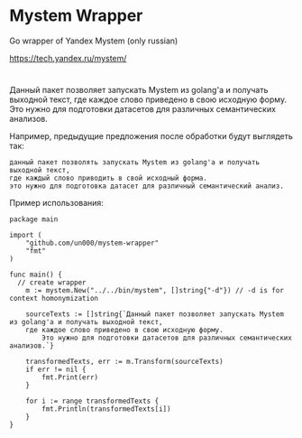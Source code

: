 # Mystem Wrapper
Go wrapper of Yandex Mystem (only russian)

https://tech.yandex.ru/mystem/

# 
Данный пакет позволяет запускать Mystem из golang'a и получать выходной текст, где каждое слово приведено в свою исходную форму.
Это нужно для подготовки датасетов для различных семантических анализов.

Например, предыдущие предложения после обработки будут выглядеть так:
```
данный пакет позволять запускать Mystem из golang'a и получать выходной текст, 
где каждый слово приводить в свой исходный форма.
это нужно для подготовка датасет для различный семантический анализ.
```

Пример использования:
```
package main

import (
	"github.com/un000/mystem-wrapper"
	"fmt"
)

func main() {
  // create wrapper
	m := mystem.New("../../bin/mystem", []string{"-d"}) // -d is for context homonymization

	sourceTexts := []string{`Данный пакет позволяет запускать Mystem из golang'a и получать выходной текст,
    где каждое слово приведено в свою исходную форму.
		Это нужно для подготовки датасетов для различных семантических анализов.`}

	transformedTexts, err := m.Transform(sourceTexts)
	if err != nil {
		fmt.Print(err)
	}

	for i := range transformedTexts {
		fmt.Println(transformedTexts[i])
	}
}
  ```
